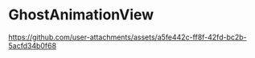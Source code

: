 # GhostAnimationView

https://github.com/user-attachments/assets/a5fe442c-ff8f-42fd-bc2b-5acfd34b0f68

